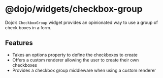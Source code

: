 <span class="citation" data-cites="dojo/widgets/checkbox-group"><span class="citation" data-cites="dojo/widgets/checkbox-group"><span class="citation" data-cites="dojo/widgets/checkbox-group"><span class="citation" data-cites="dojo/widgets/checkbox-group">@dojo/widgets/checkbox-group</span></span></span></span>
========================================================================================================================================================================================================================================================================================================================

Dojo’s `CheckboxGroup` widget provides an opinionated way to use a group of check boxes in a form.

Features
--------

-   Takes an options property to define the checkboxes to create
-   Offers a custom renderer allowing the user to create their own checkboxes
-   Provides a checkbox group middleware when using a custom renderer
